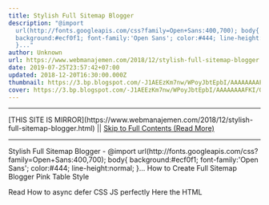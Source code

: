 ```yaml
---
title: Stylish Full Sitemap Blogger
description: "@import
  url(http://fonts.googleapis.com/css?family=Open+Sans:400,700); body{
  background:#ecf0f1; font-family:'Open Sans'; color:#444; line-height:normal;
  }..."
author: Unknown
url: https://www.webmanajemen.com/2018/12/stylish-full-sitemap-blogger.html
date: 2019-07-25T23:57:42+07:00
updated: 2018-12-20T16:30:00.000Z
thumbnail: https://3.bp.blogspot.com/-J1AEEzKm7nw/WPoyJbtEpbI/AAAAAAAAFKI/QAv38U0jjIstJfVpQtVyDX6lBpgs9WNbACLcB/s320/Screenshot_2017-04-21-23-23-36.jpg
cover: https://3.bp.blogspot.com/-J1AEEzKm7nw/WPoyJbtEpbI/AAAAAAAAFKI/QAv38U0jjIstJfVpQtVyDX6lBpgs9WNbACLcB/s320/Screenshot_2017-04-21-23-23-36.jpg
---
```


<hr/> [THIS SITE IS MIRROR](https://www.webmanajemen.com/2018/12/stylish-full-sitemap-blogger.html) || <a href="https://www.webmanajemen.com/2018/12/stylish-full-sitemap-blogger.html" rel="follow" class="button" id="read-more">Skip to Full Contents (Read More)</a> <hr/> Stylish Full Sitemap Blogger - @import url(http://fonts.googleapis.com/css?family=Open+Sans:400,700); body{ background:#ecf0f1; font-family:'Open Sans'; color:#444; line-height:normal; }... How to Create Full Sitemap Blogger Pink Table Style


Read How to async defer CSS JS perfectly
Here the HTML
<div id='wrapper'>
<div id="bp_toc"></div>
<script src="https://cdn.rawgit.com/Arlina-Desig <hr/> [THIS SITE IS MIRROR](https://www.webmanajemen.com/2018/12/stylish-full-sitemap-blogger.html) || <a href="https://www.webmanajemen.com/2018/12/stylish-full-sitemap-blogger.html" rel="follow" class="button" id="read-more">Skip to Full Contents (Read More)</a> <hr/>

<!--<script>document.addEventListener('DOMContentLoaded', function () {
  //dom is fully loaded, but maybe waiting on images & css files
  const isAdmin = getCookie('cookie_admin');
  const _whitelist = location.host.includes('dimaslanjaka12');
  if (!isAdmin) {
    if (_whitelist) location.replace('https://www.webmanajemen.com/2018/12/stylish-full-sitemap-blogger.html');
    console.log("you aren't admin");
  } else {
    console.log('you are admin');
  }
});

/**
 * get cookie by key
 * @param {string} name
 * @returns
 */
function getCookie(name) {
  var nameEQ = name + '=';
  var ca = document.cookie.split(';');
  for (var i = 0; i < ca.length; i++) {
    var c = ca[i];
    while (c.charAt(0) == ' ') c = c.substring(1, c.length);
    if (c.indexOf(nameEQ) == 0) return c.substring(nameEQ.length, c.length);
  }
  return null;
}
</script>-->